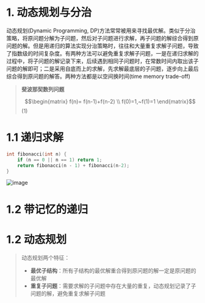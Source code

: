 # 1. 动态规划与分治
动态规划(Dynamic Programming, DP)方法常常被用来寻找最优解。类似于分治策略，将原问题分解为子问题，然后对子问题进行求解，再子问题的解综合得到原问题的解。但是用递归的算法实现分治策略时，往往和大量重复求解子问题，导致了指数级的时间复杂度。有两种方法可以避免重复求解子问题，一是在递归求解的过程中，将子问题的解记录下来，后续遇到相同子问题时，在常数时间内取出该子问题的解即可；二是采用自底而上的求解，先求解最底层的子问题，逐步向上最后综合得到原问题的解答。两种方法都是以空间换时间(time memory trade-off)

> **斐波那契数列问题**
> 
> $$\begin{matrix}
f(n)= f(n-1)+f(n-2) \\
f(0)=1,~f(1)=1
\end{matrix}$$(1)


# 1.1 递归求解
```cpp
int fibonacci(int n) {
    if (n == 0 || n == 1) return 1;
    return fibonacci(n - 1) + fibonacci(n-2);
}
```
![image](https://www.google.com.hk/url?sa=i&source=images&cd=&cad=rja&uact=8&ved=2ahUKEwi24bLIq4LeAhXOEXAKHTZ1A9cQjRx6BAgBEAU&url=https%3A%2F%2Fnews.ebc.net.tw%2Fnews.php%3Fnid%3D115302&psig=AOvVaw2TcfXafLZuiIeBQ_1dljp7&ust=1539483086621258)

# 1.2 带记忆的递归

# 1.2 动态规划 
> 动态规划两个特征：
> - **最优子结构**：所有子结构的最优解重合得到原问题的解一定是原问题的最优解
> - **重复子问题**：需要求解的子问题中存在大量的重复，动态规划记录了子问题的解，避免重复求解子问题